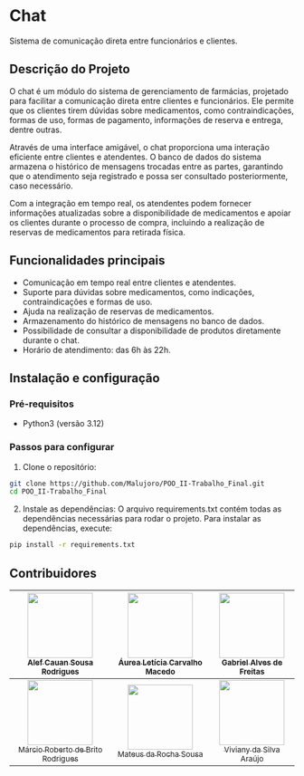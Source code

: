 # Chat
Sistema de comunicação direta entre funcionários e clientes.

## Descrição do Projeto
O chat é um módulo do sistema de gerenciamento de farmácias, projetado para facilitar a comunicação direta entre clientes e funcionários. Ele permite que os clientes tirem dúvidas sobre medicamentos, como contraindicações, formas de uso, formas de pagamento, informações de reserva e entrega, dentre outras. 

Através de uma interface amigável, o chat proporciona uma interação eficiente entre clientes e atendentes. O banco de dados do sistema armazena o histórico de mensagens trocadas entre as partes, garantindo que o atendimento seja registrado e possa ser consultado posteriormente, caso necessário. 

Com a integração em tempo real, os atendentes podem fornecer informações atualizadas sobre a disponibilidade de medicamentos e apoiar os clientes durante o processo de compra, incluindo a realização de reservas de medicamentos para retirada física.

## Funcionalidades principais
- Comunicação em tempo real entre clientes e atendentes.
- Suporte para dúvidas sobre medicamentos, como indicações, contraindicações e formas de uso.
- Ajuda na realização de reservas de medicamentos.
- Armazenamento do histórico de mensagens no banco de dados.
- Possibilidade de consultar a disponibilidade de produtos diretamente durante o chat.
- Horário de atendimento: das 6h às 22h.

## Instalação e configuração
### Pré-requisitos
* Python3 (versão 3.12)

### Passos para configurar
1. Clone o repositório:

```bash
git clone https://github.com/Malujoro/POO_II-Trabalho_Final.git
cd POO_II-Trabalho_Final
```

2. Instale as dependências:
O arquivo requirements.txt contém todas as dependências necessárias para rodar o projeto. Para instalar as dependências, execute:
```bash
pip install -r requirements.txt
```

## Contribuidores
| [<img loading="lazy" src="https://avatars.githubusercontent.com/u/149737667?v=4" width=115><br><sub>Alef Cauan Sousa Rodrigues</sub>](https://github.com/alefCauan) | [<img loading="lazy" src="https://avatars.githubusercontent.com/u/157396271?v=4" width=115><br><sub>Áurea Letícia Carvalho Macedo</sub>](https://github.com/aureamcd) | [<img loading="lazy" src="https://avatars.githubusercontent.com/u/110724864?v=4" width=115><br><sub>Gabriel Alves de Freitas</sub>](https://github.com/gabreudev) |
| :---: | :---: | :---: |
| [<img loading="lazy" src="https://avatars.githubusercontent.com/u/30351153?v=4" width=115><br><sub>Márcio Roberto de Brito Rodrigues</sub>](https://github.com/MarcioRobt0) | [<img loading="lazy" src="https://avatars.githubusercontent.com/u/30351153?v=4" width=115><br><sub>Mateus da Rocha Sousa</sub>](https://github.com/Malujoro) | [<img loading="lazy" src="https://avatars.githubusercontent.com/u/8989346?v=4" width=115><br><sub>Viviany da Silva Araújo</sub>](https://github.com/VivySilva) |


